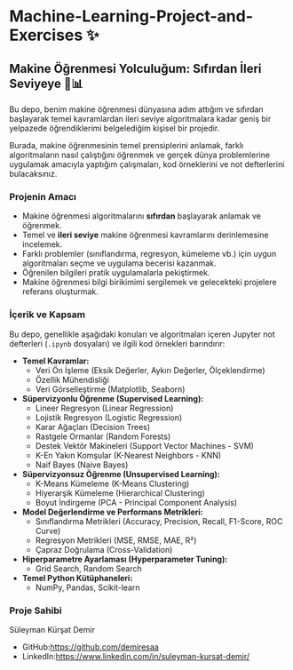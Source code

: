 # Machine-Learning-Project-and-Exercises ✨

## Makine Öğrenmesi Yolculuğum: Sıfırdan İleri Seviyeye 🧠📊

Bu depo, benim makine öğrenmesi dünyasına adım attığım ve sıfırdan başlayarak temel kavramlardan ileri seviye algoritmalara kadar geniş bir yelpazede öğrendiklerimi belgelediğim kişisel bir projedir.

Burada, makine öğrenmesinin temel prensiplerini anlamak, farklı algoritmaların nasıl çalıştığını öğrenmek ve gerçek dünya problemlerine uygulamak amacıyla yaptığım çalışmaları, kod örneklerini ve not defterlerini bulacaksınız.

### Projenin Amacı

*   Makine öğrenmesi algoritmalarını **sıfırdan** başlayarak anlamak ve öğrenmek.
*   Temel ve **ileri seviye** makine öğrenmesi kavramlarını derinlemesine incelemek.
*   Farklı problemler (sınıflandırma, regresyon, kümeleme vb.) için uygun algoritmaları seçme ve uygulama becerisi kazanmak.
*   Öğrenilen bilgileri pratik uygulamalarla pekiştirmek.
*   Makine öğrenmesi bilgi birikimimi sergilemek ve gelecekteki projelere referans oluşturmak.

### İçerik ve Kapsam

Bu depo, genellikle aşağıdaki konuları ve algoritmaları içeren Jupyter not defterleri (`.ipynb` dosyaları) ve ilgili kod örnekleri barındırır:

*   **Temel Kavramlar:**
    *   Veri Ön İşleme (Eksik Değerler, Aykırı Değerler, Ölçeklendirme)
    *   Özellik Mühendisliği
    *   Veri Görselleştirme (Matplotlib, Seaborn)
*   **Süpervizyonlu Öğrenme (Supervised Learning):**
    *   Lineer Regresyon (Linear Regression)
    *   Lojistik Regresyon (Logistic Regression)
    *   Karar Ağaçları (Decision Trees)
    *   Rastgele Ormanlar (Random Forests)
    *   Destek Vektör Makineleri (Support Vector Machines - SVM)
    *   K-En Yakın Komşular (K-Nearest Neighbors - KNN)
    *   Naif Bayes (Naive Bayes)
*   **Süpervizyonsuz Öğrenme (Unsupervised Learning):**
    *   K-Means Kümeleme (K-Means Clustering)
    *   Hiyerarşik Kümeleme (Hierarchical Clustering)
    *   Boyut İndirgeme (PCA - Principal Component Analysis)
*   **Model Değerlendirme ve Performans Metrikleri:**
    *   Sınıflandırma Metrikleri (Accuracy, Precision, Recall, F1-Score, ROC Curve)
    *   Regresyon Metrikleri (MSE, RMSE, MAE, R²)
    *   Çapraz Doğrulama (Cross-Validation)
*   **Hiperparametre Ayarlaması (Hyperparameter Tuning):**
    *   Grid Search, Random Search
*   **Temel Python Kütüphaneleri:**
    *   NumPy, Pandas, Scikit-learn

### Proje Sahibi

Süleyman Kürşat Demir
*   GitHub:https://github.com/demiresaa
*   LinkedIn:https://www.linkedin.com/in/suleyman-kursat-demir/
